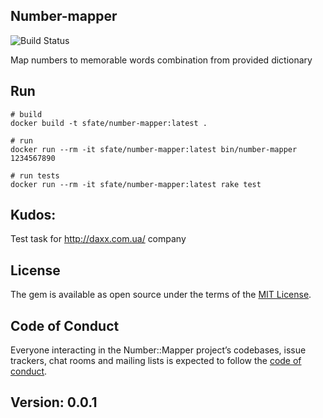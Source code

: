 ## Number-mapper
![Build Status](https://travis-ci.org/sfate/daxx-number-mapper.svg?branch=master)

Map numbers to memorable words combination from provided dictionary

## Run

```shell
# build
docker build -t sfate/number-mapper:latest .

# run
docker run --rm -it sfate/number-mapper:latest bin/number-mapper 1234567890

# run tests
docker run --rm -it sfate/number-mapper:latest rake test
```

## Kudos: 
Test task for http://daxx.com.ua/ company

## License

The gem is available as open source under the terms of the [MIT License](http://opensource.org/licenses/MIT).

## Code of Conduct

Everyone interacting in the Number::Mapper project’s codebases, issue trackers, chat rooms and mailing lists is expected to follow the [code of conduct](https://github.com/sfate/daxx-number-mapper/blob/master/CODE_OF_CONDUCT.md).

## Version: 0.0.1
